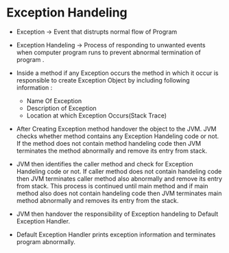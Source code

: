 # Exception Handeling

* Exception -> Event that distrupts normal flow of Program

* Exception Handeling -> Process of responding to unwanted events when computer program runs to prevent abnormal termination of program .


* Inside a method if any Exception occurs the method in which it occur is responsible to create Exception Object by including following information : 
    * Name Of Exception
    * Description of Exception
    * Location at which Exception Occurs(Stack Trace)

* After Creating Exception method handover the object to the JVM. JVM checks whether method contains any Exception Handeling code or not. If the method does not contain method handeling code then JVM terminates the method abnormally and remove its entry from stack.

* JVM then identifies the caller method and check for Exception Handeling code or not. If caller method does not contain handeling code then JVM terminates caller method also abnormally and remove its entry from stack. This process is continued until main method and if main method also does not contain handeling code then JVM terminates main method abnormally and removes its entry from the stack.

* JVM then handover the responsibility of Exception handeling to Default Exception Handler.  
* Default  Exception Handler prints exception information and terminates program abnormally.